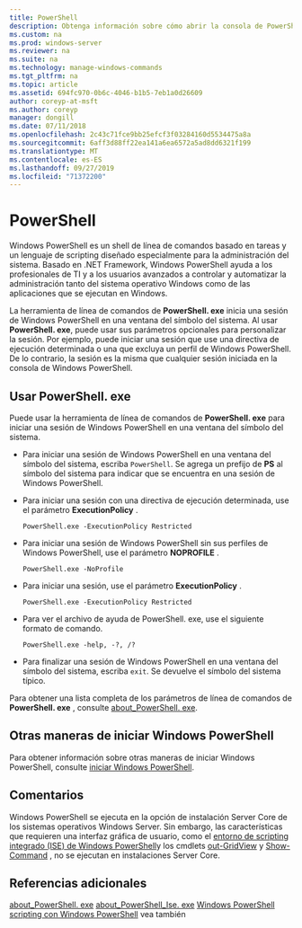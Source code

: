 ```yaml
---
title: PowerShell
description: Obtenga información sobre cómo abrir la consola de PowerShell desde un símbolo del sistema.
ms.custom: na
ms.prod: windows-server
ms.reviewer: na
ms.suite: na
ms.technology: manage-windows-commands
ms.tgt_pltfrm: na
ms.topic: article
ms.assetid: 694fc970-0b6c-4046-b1b5-7eb1a0d26609
author: coreyp-at-msft
ms.author: coreyp
manager: dongill
ms.date: 07/11/2018
ms.openlocfilehash: 2c43c71fce9bb25efcf3f03284160d5534475a8a
ms.sourcegitcommit: 6aff3d88ff22ea141a6ea6572a5ad8dd6321f199
ms.translationtype: MT
ms.contentlocale: es-ES
ms.lasthandoff: 09/27/2019
ms.locfileid: "71372200"
---
```

# <a name="powershell"></a>PowerShell

Windows PowerShell es un shell de línea de comandos basado en tareas y un lenguaje de scripting diseñado especialmente para la administración del sistema. Basado en .NET Framework, Windows PowerShell ayuda a los profesionales de TI y a los usuarios avanzados a controlar y automatizar la administración tanto del sistema operativo Windows como de las aplicaciones que se ejecutan en Windows.

La herramienta de línea de comandos de **PowerShell. exe** inicia una sesión de Windows PowerShell en una ventana del símbolo del sistema. Al usar **PowerShell. exe**, puede usar sus parámetros opcionales para personalizar la sesión. Por ejemplo, puede iniciar una sesión que use una directiva de ejecución determinada o una que excluya un perfil de Windows PowerShell. De lo contrario, la sesión es la misma que cualquier sesión iniciada en la consola de Windows PowerShell.

## <a name="using-powershellexe"></a>Usar PowerShell. exe

Puede usar la herramienta de línea de comandos de **PowerShell. exe** para iniciar una sesión de Windows PowerShell en una ventana del símbolo del sistema.

- Para iniciar una sesión de Windows PowerShell en una ventana del símbolo del sistema, escriba `PowerShell`. Se agrega un prefijo de **PS** al símbolo del sistema para indicar que se encuentra en una sesión de Windows PowerShell.

- Para iniciar una sesión con una directiva de ejecución determinada, use el parámetro **ExecutionPolicy** .

    ```
    PowerShell.exe -ExecutionPolicy Restricted
    ```

- Para iniciar una sesión de Windows PowerShell sin sus perfiles de Windows PowerShell, use el parámetro **NOPROFILE** .

    ```
    PowerShell.exe -NoProfile
    ```
  
- Para iniciar una sesión, use el parámetro **ExecutionPolicy** .

    ```
    PowerShell.exe -ExecutionPolicy Restricted
    ```
  
- Para ver el archivo de ayuda de PowerShell. exe, use el siguiente formato de comando.  
    
    ```
    PowerShell.exe -help, -?, /?
    ```

- Para finalizar una sesión de Windows PowerShell en una ventana del símbolo del sistema, escriba `exit`. Se devuelve el símbolo del sistema típico.

Para obtener una lista completa de los parámetros de línea de comandos de **PowerShell. exe** , consulte [about_PowerShell. exe](https://go.microsoft.com/fwlink/?LinkID=113439).

## <a name="other-ways-to-start-windows-powershell"></a>Otras maneras de iniciar Windows PowerShell

Para obtener información sobre otras maneras de iniciar Windows PowerShell, consulte [iniciar Windows PowerShell](https://go.microsoft.com/fwlink/?LinkID=135259).

## <a name="remarks"></a>Comentarios

Windows PowerShell se ejecuta en la opción de instalación Server Core de los sistemas operativos Windows Server. Sin embargo, las características que requieren una interfaz gráfica de usuario, como el [entorno de scripting integrado (ISE) de Windows PowerShell](https://technet.microsoft.com/library/hh849182)y los cmdlets [out-GridView](https://go.microsoft.com/fwlink/?LinkID=113364) y [Show-Command](https://go.microsoft.com/fwlink/?LinkID=217448) , no se ejecutan en instalaciones Server Core.

## <a name="additional-references"></a>Referencias adicionales

[about_PowerShell. exe](https://go.microsoft.com/fwlink/?LinkID=113439)
[about_PowerShell_Ise. exe](https://go.microsoft.com/fwlink/?LinkId=256512)
[Windows PowerShell](https://go.microsoft.com/fwlink/?LinkID=107116)
[scripting con Windows PowerShell](https://technet.microsoft.com/scriptcenter/dd742419) vea también